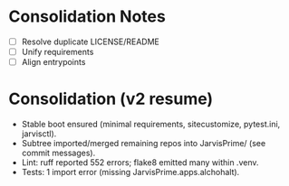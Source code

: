 # Consolidation Notes

- [ ] Resolve duplicate LICENSE/README
- [ ] Unify requirements
- [ ] Align entrypoints

# Consolidation (v2 resume)
- Stable boot ensured (minimal requirements, sitecustomize, pytest.ini, jarvisctl).
- Subtree imported/merged remaining repos into JarvisPrime/ (see commit messages).
- Lint: ruff reported 552 errors; flake8 emitted many within .venv.
- Tests: 1 import error (missing JarvisPrime.apps.alchohalt).
